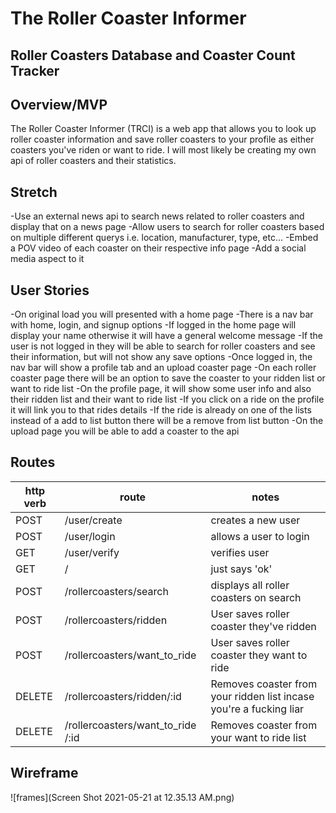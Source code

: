 # The Roller Coaster Informer

## Roller Coasters Database and Coaster Count Tracker

## Overview/MVP
The Roller Coaster Informer (TRCI) is a web app that allows you to look up roller coaster information and save roller coasters to your profile as either coasters you've riden or want
to ride. I will most likely be creating my own api of roller coasters and their statistics. 

## Stretch
-Use an external news api to search news related to roller coasters and display that on a news page
-Allow users to search for roller coasters based on multiple different querys i.e. location, manufacturer, type, etc... 
-Embed a POV video of each coaster on their respective info page
-Add a social media aspect to it 

## User Stories
-On original load you will presented with a home page
-There is a nav bar with home, login, and signup options
-If logged in the home page will display your name otherwise it will have a general welcome message
-If the user is not logged in they will be able to search for roller coasters and see their 
information, but will not show any save options
-Once logged in, the nav bar will show a profile tab and an upload coaster page
-On each roller coaster page there will be an option to save the coaster to your ridden list or want to ride list
-On the profile page, it will show some user info and also their ridden list and their want to ride list
-If you click on a ride on the profile it will link you to that rides details 
-If the ride is already on one of the lists instead of a add to list button there will be a remove from list button
-On the upload page you will be able to add a coaster to the api 

## Routes
| http verb  | route | notes | 
| ------------- | ------------- | --- | 
| POST | /user/create | creates a new user |
| POST | /user/login | allows a user to login |
| GET | /user/verify | verifies user |
|GET    | /                              | just says 'ok' |
|POST    | /rollercoasters/search                        |displays all roller coasters on search
|POST    | /rollercoasters/ridden                        |User saves roller coaster they've ridden
|POST    | /rollercoasters/want_to_ride                        |User saves roller coaster they want to ride
|DELETE    | /rollercoasters/ridden/:id                        |Removes coaster from your ridden list incase you're a fucking liar
|DELETE    | /rollercoasters/want_to_ride /:id                        |Removes coaster from your want to ride list 

## Wireframe
![frames](Screen Shot 2021-05-21 at 12.35.13 AM.png)